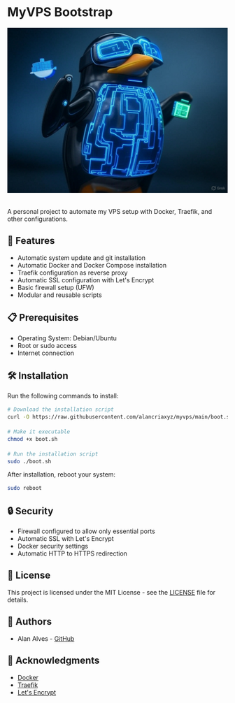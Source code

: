 # MyVPS Bootstrap

<div align="center">
  <img src="./assets/title.jpg" width="600"/>
</div>

<br />

A personal project to automate my VPS setup with Docker, Traefik, and other configurations.

## 🚀 Features

- Automatic system update and git installation
- Automatic Docker and Docker Compose installation
- Traefik configuration as reverse proxy
- Automatic SSL configuration with Let's Encrypt
- Basic firewall setup (UFW)
- Modular and reusable scripts

## 📋 Prerequisites

- Operating System: Debian/Ubuntu
- Root or sudo access
- Internet connection

## 🛠️ Installation

Run the following commands to install:

```bash
# Download the installation script
curl -O https://raw.githubusercontent.com/alancriaxyz/myvps/main/boot.sh

# Make it executable
chmod +x boot.sh

# Run the installation script
sudo ./boot.sh
```

After installation, reboot your system:
```bash
sudo reboot
```

## 🔒 Security

- Firewall configured to allow only essential ports
- Automatic SSL with Let's Encrypt
- Docker security settings
- Automatic HTTP to HTTPS redirection

## 📝 License

This project is licensed under the MIT License - see the [LICENSE](LICENSE) file for details.

## 👥 Authors

- Alan Alves - [GitHub](https://github.com/alancriaxyz)

## 🙏 Acknowledgments

- [Docker](https://www.docker.com/)
- [Traefik](https://traefik.io/)
- [Let's Encrypt](https://letsencrypt.org/) 